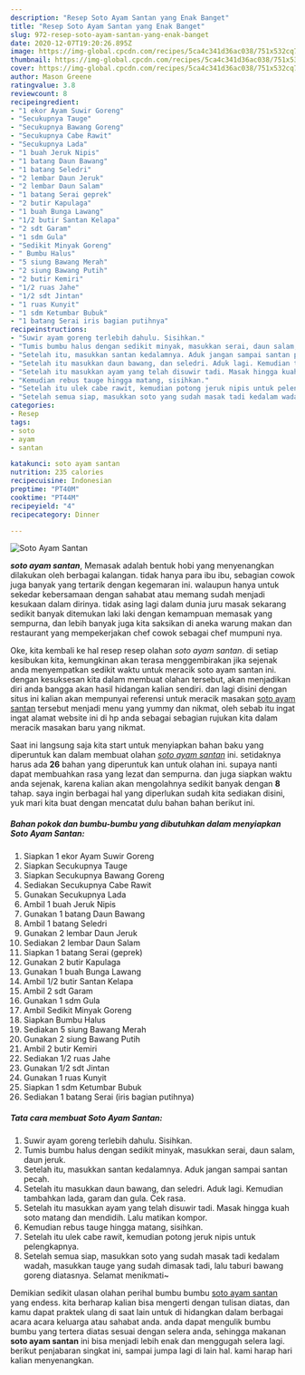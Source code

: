```yaml
---
description: "Resep Soto Ayam Santan yang Enak Banget"
title: "Resep Soto Ayam Santan yang Enak Banget"
slug: 972-resep-soto-ayam-santan-yang-enak-banget
date: 2020-12-07T19:20:26.895Z
image: https://img-global.cpcdn.com/recipes/5ca4c341d36ac038/751x532cq70/soto-ayam-santan-foto-resep-utama.jpg
thumbnail: https://img-global.cpcdn.com/recipes/5ca4c341d36ac038/751x532cq70/soto-ayam-santan-foto-resep-utama.jpg
cover: https://img-global.cpcdn.com/recipes/5ca4c341d36ac038/751x532cq70/soto-ayam-santan-foto-resep-utama.jpg
author: Mason Greene
ratingvalue: 3.8
reviewcount: 8
recipeingredient:
- "1 ekor Ayam Suwir Goreng"
- "Secukupnya Tauge"
- "Secukupnya Bawang Goreng"
- "Secukupnya Cabe Rawit"
- "Secukupnya Lada"
- "1 buah Jeruk Nipis"
- "1 batang Daun Bawang"
- "1 batang Seledri"
- "2 lembar Daun Jeruk"
- "2 lembar Daun Salam"
- "1 batang Serai geprek"
- "2 butir Kapulaga"
- "1 buah Bunga Lawang"
- "1/2 butir Santan Kelapa"
- "2 sdt Garam"
- "1 sdm Gula"
- "Sedikit Minyak Goreng"
- " Bumbu Halus"
- "5 siung Bawang Merah"
- "2 siung Bawang Putih"
- "2 butir Kemiri"
- "1/2 ruas Jahe"
- "1/2 sdt Jintan"
- "1 ruas Kunyit"
- "1 sdm Ketumbar Bubuk"
- "1 batang Serai iris bagian putihnya"
recipeinstructions:
- "Suwir ayam goreng terlebih dahulu. Sisihkan."
- "Tumis bumbu halus dengan sedikit minyak, masukkan serai, daun salam, daun jeruk."
- "Setelah itu, masukkan santan kedalamnya. Aduk jangan sampai santan pecah."
- "Setelah itu masukkan daun bawang, dan seledri. Aduk lagi. Kemudian tambahkan lada, garam dan gula. Cek rasa."
- "Setelah itu masukkan ayam yang telah disuwir tadi. Masak hingga kuah soto matang dan mendidih. Lalu matikan kompor."
- "Kemudian rebus tauge hingga matang, sisihkan."
- "Setelah itu ulek cabe rawit, kemudian potong jeruk nipis untuk pelengkapnya."
- "Setelah semua siap, masukkan soto yang sudah masak tadi kedalam wadah, masukkan tauge yang sudah dimasak tadi, lalu taburi bawang goreng diatasnya. Selamat menikmati~"
categories:
- Resep
tags:
- soto
- ayam
- santan

katakunci: soto ayam santan 
nutrition: 235 calories
recipecuisine: Indonesian
preptime: "PT40M"
cooktime: "PT44M"
recipeyield: "4"
recipecategory: Dinner

---
```



![Soto Ayam Santan](https://img-global.cpcdn.com/recipes/5ca4c341d36ac038/751x532cq70/soto-ayam-santan-foto-resep-utama.jpg)

<b><i>soto ayam santan</i></b>, Memasak adalah bentuk hobi yang menyenangkan dilakukan oleh berbagai kalangan. tidak hanya para ibu ibu, sebagian cowok juga banyak yang tertarik dengan kegemaran ini. walaupun hanya untuk sekedar kebersamaan dengan sahabat atau memang sudah menjadi kesukaan dalam dirinya. tidak asing lagi dalam dunia juru masak sekarang sedikit banyak ditemukan laki laki dengan kemampuan memasak yang sempurna, dan lebih banyak juga kita saksikan di aneka warung makan dan restaurant yang mempekerjakan chef cowok sebagai chef mumpuni nya.

Oke, kita kembali ke hal resep resep olahan <i>soto ayam santan</i>. di setiap kesibukan kita, kemungkinan akan terasa menggembirakan jika sejenak anda menyempatkan sedikit waktu untuk meracik soto ayam santan ini. dengan kesuksesan kita dalam membuat olahan tersebut, akan menjadikan diri anda bangga akan hasil hidangan kalian sendiri. dan lagi disini dengan situs ini kalian akan mempunyai referensi untuk meracik masakan <u>soto ayam santan</u> tersebut menjadi menu yang yummy dan nikmat, oleh sebab itu ingat ingat alamat website ini di hp anda sebagai sebagian rujukan kita dalam meracik masakan baru yang nikmat.




Saat ini langsung saja kita start untuk menyiapkan bahan baku yang diperuntuk kan dalam membuat olahan <u><i>soto ayam santan</i></u> ini. setidaknya harus ada <b>26</b> bahan yang diperuntuk kan untuk olahan ini. supaya nanti dapat membuahkan rasa yang lezat dan sempurna. dan juga siapkan waktu anda sejenak, karena kalian akan mengolahnya sedikit banyak dengan <b>8</b> tahap. saya ingin berbagai hal yang diperlukan sudah kita sediakan disini, yuk mari kita buat dengan mencatat dulu bahan bahan berikut ini.

<!--inarticleads1-->

##### Bahan pokok dan bumbu-bumbu yang dibutuhkan dalam menyiapkan Soto Ayam Santan:

1. Siapkan 1 ekor Ayam Suwir Goreng
1. Siapkan Secukupnya Tauge
1. Siapkan Secukupnya Bawang Goreng
1. Sediakan Secukupnya Cabe Rawit
1. Gunakan Secukupnya Lada
1. Ambil 1 buah Jeruk Nipis
1. Gunakan 1 batang Daun Bawang
1. Ambil 1 batang Seledri
1. Gunakan 2 lembar Daun Jeruk
1. Sediakan 2 lembar Daun Salam
1. Siapkan 1 batang Serai (geprek)
1. Gunakan 2 butir Kapulaga
1. Gunakan 1 buah Bunga Lawang
1. Ambil 1/2 butir Santan Kelapa
1. Ambil 2 sdt Garam
1. Gunakan 1 sdm Gula
1. Ambil Sedikit Minyak Goreng
1. Siapkan  Bumbu Halus
1. Sediakan 5 siung Bawang Merah
1. Gunakan 2 siung Bawang Putih
1. Ambil 2 butir Kemiri
1. Sediakan 1/2 ruas Jahe
1. Gunakan 1/2 sdt Jintan
1. Gunakan 1 ruas Kunyit
1. Siapkan 1 sdm Ketumbar Bubuk
1. Sediakan 1 batang Serai (iris bagian putihnya)




<!--inarticleads2-->

##### Tata cara membuat Soto Ayam Santan:

1. Suwir ayam goreng terlebih dahulu. Sisihkan.
1. Tumis bumbu halus dengan sedikit minyak, masukkan serai, daun salam, daun jeruk.
1. Setelah itu, masukkan santan kedalamnya. Aduk jangan sampai santan pecah.
1. Setelah itu masukkan daun bawang, dan seledri. Aduk lagi. Kemudian tambahkan lada, garam dan gula. Cek rasa.
1. Setelah itu masukkan ayam yang telah disuwir tadi. Masak hingga kuah soto matang dan mendidih. Lalu matikan kompor.
1. Kemudian rebus tauge hingga matang, sisihkan.
1. Setelah itu ulek cabe rawit, kemudian potong jeruk nipis untuk pelengkapnya.
1. Setelah semua siap, masukkan soto yang sudah masak tadi kedalam wadah, masukkan tauge yang sudah dimasak tadi, lalu taburi bawang goreng diatasnya. Selamat menikmati~




Demikian sedikit ulasan olahan perihal bumbu bumbu <u>soto ayam santan</u> yang endess. kita berharap kalian bisa mengerti dengan tulisan diatas, dan kamu dapat praktek ulang di saat lain untuk di hidangkan dalam berbagai acara acara keluarga atau sahabat anda. anda dapat mengulik bumbu bumbu yang tertera diatas sesuai dengan selera anda, sehingga makanan <b>soto ayam santan</b> ini bisa menjadi lebih enak dan menggugah selera lagi. berikut penjabaran singkat ini, sampai jumpa lagi di lain hal. kami harap hari kalian menyenangkan.

